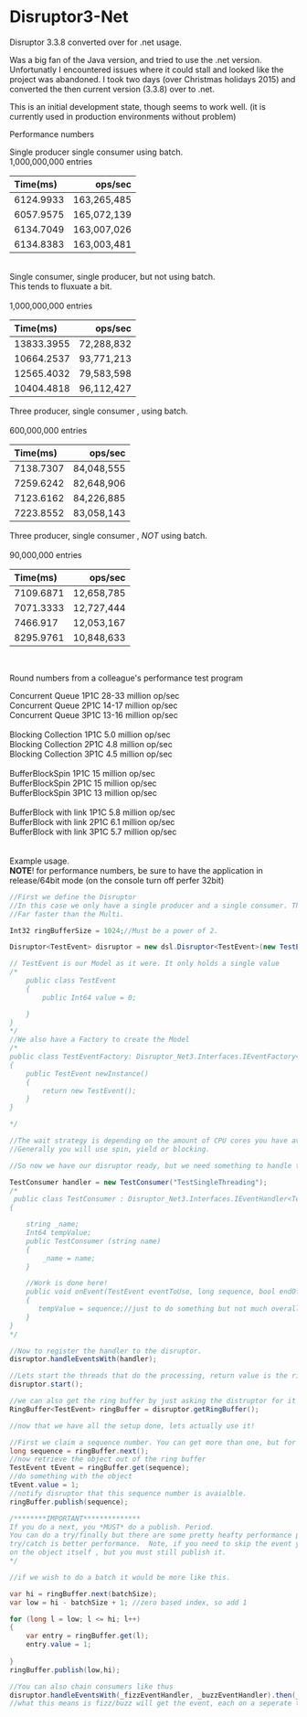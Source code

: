 # Disruptor3-Net
Disruptor 3.3.8 converted over for .net usage.

Was a big fan of the Java version, and tried to use the .net version. Unfortunatly I encountered issues where it could stall and looked like the project was abandoned.
I took two days (over Christmas holidays 2015) and converted the then current version (3.3.8) over to .net. 

This is an initial development state, though seems to work well. (it is currently used in production environments without problem)

Performance numbers
<br/>

Single producer single consumer using batch.
<br/>
1,000,000,000 entries<br/>

| Time(ms)        | ops/sec           | 
|:------------- |-------------:| 
| 6124.9933      | 163,265,485 | 
| 6057.9575	     | 165,072,139      | 
| 6134.7049 |163,007,026     | 
| 6134.8383 | 163,003,481     | 
<br/>
Single consumer, single producer, but not using batch. <br/>
This tends to fluxuate a bit.<br/>
<br/>
1,000,000,000 entries<br/>

| Time(ms)        | ops/sec           | 
|:------------- |-------------:| 
| 13833.3955      |72,288,832 | 
| 10664.2537     | 93,771,213      | 
|12565.4032	 |79,583,598     | 
|10404.4818 | 96,112,427     | 

Three producer, single consumer , using batch.<br/>
<br/>
600,000,000 entries<br/>

| Time(ms)        | ops/sec           | 
|:------------- |-------------:| 
| 7138.7307      |84,048,555 | 
| 7259.6242    | 82,648,906      | 
|7123.6162	 |84,226,885     | 
|7223.8552 | 83,058,143    | 

Three producer, single consumer , *NOT* using batch.<br/>
<br/>
90,000,000 entries

| Time(ms)        | ops/sec           | 
|:------------- |-------------:| 
| 7109.6871      |12,658,785 | 
| 7071.3333    |12,727,444      | 
|7466.917		 |12,053,167     | 
|8295.9761 | 10,848,633    | 
<br/>

Round numbers from a colleague's performance test program<br/>

Concurrent Queue 1P1C		28-33 million op/sec<br/> 
Concurrent Queue 2P1C		14-17 million op/sec<br/>
Concurrent Queue 3P1C		13-16 million op/sec<br/>
<br/>
Blocking Collection 1P1C	5.0 million op/sec<br/>
Blocking Collection 2P1C	4.8 million op/sec<br/>
Blocking Collection 3P1C	4.5 million op/sec<br/>
<br/>
BufferBlockSpin 1P1C		15 million op/sec<br/>
BufferBlockSpin 2P1C		15 million op/sec<br/>
BufferBlockSpin 3P1C		13 million op/sec<br/>
<br/>
BufferBlock with link 1P1C	5.8 million op/sec<br/>
BufferBlock with link 2P1C	6.1 million op/sec<br/>
BufferBlock with link 3P1C	5.7 million op/sec<br/>
<br/>
<br/>
Example usage.
<br/>
**NOTE**! for performance numbers, be sure to have the application in release/64bit mode (on the console turn off perfer 32bit)
<br/>
```c#
//First we define the Disruptor
//In this case we only have a single producer and a single consumer. This allows us to use the Single mode.
//Far faster than the Multi.

Int32 ringBufferSize = 1024;//Must be a power of 2.

Disruptor<TestEvent> disruptor = new dsl.Disruptor<TestEvent>(new TestEventFactory(), ringBufferSize,ProducerType.SINGLE, new WaitStrategies.BusySpinWaitStrategy());

// TestEvent is our Model as it were. It only holds a single value
/*
	public class TestEvent
    {
        public Int64 value = 0;

    }
}
*/
//We also have a Factory to create the Model
/*
public class TestEventFactory: Disruptor_Net3.Interfaces.IEventFactory<TestEvent>
{
    public TestEvent newInstance()
    {
        return new TestEvent();
    }
}

*/

//The wait strategy is depending on the amount of CPU cores you have available. In this case we want to burn a core for lower latencies higher throughput so we choose BusySpinWait
//Generally you will use spin, yield or blocking.
```
```C#
//So now we have our disruptor ready, but we need something to handle the events that will fire so we create one.

TestConsumer handler = new TestConsumer("TestSingleThreading");
/*
 public class TestConsumer : Disruptor_Net3.Interfaces.IEventHandler<TestEvent>
{

    string _name;
    Int64 tempValue;
    public TestConsumer (string name)
    {
        _name = name;
    }

	//Work is done here!
    public void onEvent(TestEvent eventToUse, long sequence, bool endOfBatch)
    {
       tempValue = sequence;//just to do something but not much overall
    }
}
*/

//Now to register the handler to the disruptor.
disruptor.handleEventsWith(handler);

//Lets start the threads that do the processing, return value is the ring buffer.            
disruptor.start();
```
```c#
//we can also get the ring buffer by just asking the distruptor for it
RingBuffer<TestEvent> ringBuffer = disruptor.getRingBuffer();

//now that we have all the setup done, lets actually use it!

//First we claim a sequence number. You can get more than one, but for now we will just do one.
long sequence = ringBuffer.next();
//now retrieve the object out of the ring buffer
TestEvent tEvent = ringBuffer.get(sequence);
//do something with the object
tEvent.value = 1;
//notify disruptor that this sequence number is avaialble.
ringBuffer.publish(sequence);

/********IMPORTANT**************
If you do a next, you *MUST* do a publish. Period.
You can do a try/finally but there are some pretty heafty performance penalities on it
try/catch is better performance.  Note, if you need to skip the event you can set the object to be skipped such as a boolean flag
on the object itself , but you must still publish it.
*/


```
```c#
//if we wish to do a batch it would be more like this.

var hi = ringBuffer.next(batchSize);
var low = hi - batchSize + 1; //zero based index, so add 1

for (long l = low; l <= hi; l++)
{
    var entry = ringBuffer.get(l);
    entry.value = 1;
                            
}
ringBuffer.publish(low,hi);
```
```c#
//You can also chain consumers like thus
disruptor.handleEventsWith(_fizzEventHandler, _buzzEventHandler).then(_fizzBuzzEventHandler);
//what this means is fizz/buzz will get the event, each on a seperate thread at the same time. After both of these have been processed, _fizzBuzzEventHandler will then process on its own thread.   


```




